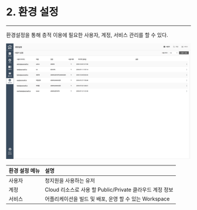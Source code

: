 # 2. 환경 설정

---

환경설정을 통해 층적 이용에 필요한 사용자, 계정, 서비스 관리를 할 수 있다.

![](/assets/KR/3.0.0/2_1.png)

| 환경 설정 메뉴 | **설명** |
| :--- | :--- |
| 사용자 |  청지원을 사용하는 유저 |
| 계정 | Cloud 리소스로 사용 할 Public/Private 클라우드 계정 정보 |
| 서비스 | 어플리케이션을 빌드 및 배포, 운영 할 수 있는 Workspace |



